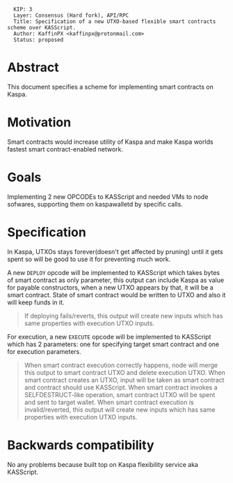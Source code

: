 ```
  KIP: 3
  Layer: Consensus (Hard fork), API/RPC
  Title: Specification of a new UTXO-based flexible smart contracts scheme over KASScript.
  Author: KaffinPX <kaffinpx@protonmail.com>
  Status: proposed
```

# Abstract

This document specifies a scheme for implementing smart contracts on Kaspa.

# Motivation

Smart contracts would increase utility of Kaspa and make Kaspa worlds fastest smart contract-enabled network.

# Goals

Implementing 2 new OPCODEs to KASScript and needed VMs to node sofwares, supporting them on kaspawalletd by specific calls.

# Specification

In Kaspa, UTXOs stays forever(doesn't get affected by pruning) until it gets spent so will be good to use it for preventing much work.

A new ``DEPLOY`` opcode will be implemented to KASScript which takes bytes of smart contract as only parameter, this output can include Kaspa as value for payable constructors, when a new UTXO appears by that, it will be a smart contract.
State of smart contract would be written to UTXO and also it will keep funds in it.
> If deploying fails/reverts, this output will create new inputs which has same properties with execution UTXO inputs.

For execution, a new `EXECUTE` opcode will be implemented to KASScript which has 2 parameters: one for specifying target smart contract and one for execution parameters.
> When smart contract execution correctly happens, node will merge this output to smart contract UTXO and delete execution UTXO.
> When smart contract creates an UTXO, input will be taken as smart contract and contract should use KASScript.
> When smart contract invokes a SELFDESTRUCT-like operation, smart contract UTXO will be spent and sent to target wallet.
> When smart contract execution is invalid/reverted, this output will create new inputs which has same properties with execution UTXO inputs.

# Backwards compatibility
No any problems because built top on Kaspa flexibility service aka KASScript.
